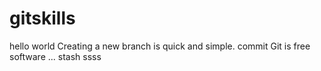 # gitskills
hello world
Creating a new branch is quick and simple.
commit
Git is free software ...
stash
ssss
